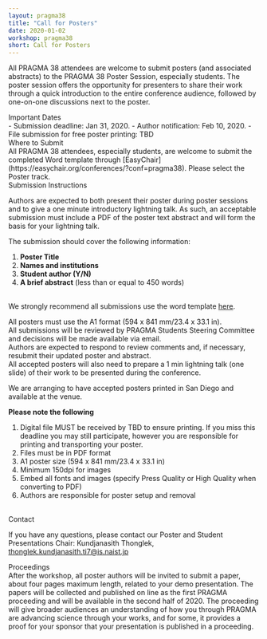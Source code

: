 ```yaml
---
layout: pragma38
title: "Call for Posters"
date: 2020-01-02
workshop: pragma38
short: Call for Posters
---
```



All PRAGMA 38 attendees are welcome to submit posters (and associated
abstracts) to the PRAGMA 38 Poster Session, especially students. The poster
session offers the opportunity for presenters to share their work through a
quick introduction to the entire conference audience, followed by one-on-one
discussions next to the poster.

<div class="border38">Important Dates</div>
- Submission deadline: Jan 31, 2020.
- Author notification: Feb 10, 2020.
- File submission for free poster printing: TBD

<br>

<div class="border38">Where to Submit</div>
All PRAGMA 38 attendees, especially students, are welcome to submit the
completed Word template through [EasyChair](https://easychair.org/conferences/?conf=pragma38). Please select the Poster track.

<div class="border38">Submission Instructions</div>

Authors are expected to both present their poster during poster sessions and
to give a one minute introductory lightning talk. As such, an acceptable
submission must include a PDF of the poster text abstract and will form the
basis for your lightning talk.


The submission should cover the following information: 

1.	**Poster Title**
2.	**Names and institutions**
3.	**Student author (Y/N)**
4.	**A brief abstract** (less than or equal to 450 words)

<br>
We strongly recommend all submissions use the word template 
<a href="/images/pragma38/PRAGMA38_Poster_Abstract_Template_v1.dotx">here</a>.<br>

All posters must use the A1 format (594 x 841 mm/23.4 x 33.1 in).<br>
All submissions will be reviewed by PRAGMA Students Steering Committee and
decisions will be made available via email.<br>
Authors are expected to respond to review comments and, if necessary, resubmit
their updated poster and abstract.<br>
All accepted posters will also need to prepare a 1 min lightning talk (one
slide) of their work to be presented during the conference.<br>


We are arranging to have accepted posters printed in San Diego and available at
the venue.<br>

<b>Please note the following</b>

1.	Digital file MUST be received by TBD to ensure printing.
If you miss this deadline you may still participate, however you are
responsible for printing and transporting your poster.
2.	Files must be in PDF format
3.	A1 poster size (594 x 841 mm/23.4 x 33.1 in)
4.	Minimum 150dpi for images
5.	Embed all fonts and images (specify Press Quality or High Quality when
converting to PDF)
6.	Authors are responsible for poster setup and removal

<br>

<div class="border38">Contact</div>

If you have any questions, please contact our Poster and Student Presentations
Chair: Kundjanasith Thonglek, thonglek.kundjanasith.ti7@is.naist.jp

<div class="border38">Proceedings</div>
After the workshop, all poster authors will be invited to submit a paper,
about four pages maximum length, related to your demo presentation.  The
papers will be collected and published on line as the first PRAGMA proceeding
and will be available in the second half of 2020.  The proceeding will give
broader audiences an understanding of how you through PRAGMA are advancing
science through your works, and for some, it provides a proof for your sponsor
that your presentation is published in a proceeding.
